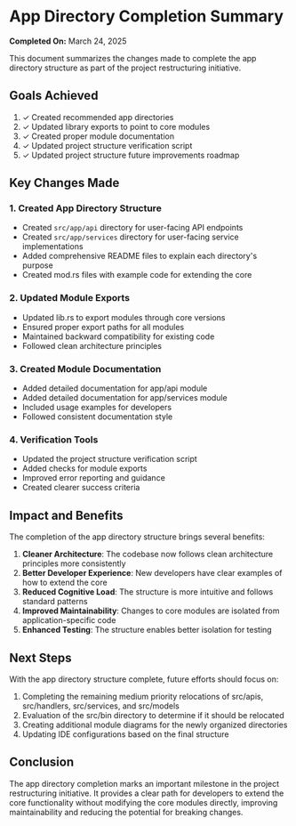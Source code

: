 # App Directory Completion Summary

**Completed On:** March 24, 2025

This document summarizes the changes made to complete the app directory structure as part of the project restructuring initiative.

## Goals Achieved

1. ✓ Created recommended app directories
2. ✓ Updated library exports to point to core modules
3. ✓ Created proper module documentation
4. ✓ Updated project structure verification script
5. ✓ Updated project structure future improvements roadmap

## Key Changes Made

### 1. Created App Directory Structure

- Created `src/app/api` directory for user-facing API endpoints
- Created `src/app/services` directory for user-facing service implementations
- Added comprehensive README files to explain each directory's purpose
- Created mod.rs files with example code for extending the core

### 2. Updated Module Exports

- Updated lib.rs to export modules through core versions
- Ensured proper export paths for all modules
- Maintained backward compatibility for existing code
- Followed clean architecture principles

### 3. Created Module Documentation

- Added detailed documentation for app/api module
- Added detailed documentation for app/services module
- Included usage examples for developers
- Followed consistent documentation style

### 4. Verification Tools

- Updated the project structure verification script
- Added checks for module exports
- Improved error reporting and guidance
- Created clearer success criteria

## Impact and Benefits

The completion of the app directory structure brings several benefits:

1. **Cleaner Architecture**: The codebase now follows clean architecture principles more consistently
2. **Better Developer Experience**: New developers have clear examples of how to extend the core
3. **Reduced Cognitive Load**: The structure is more intuitive and follows standard patterns
4. **Improved Maintainability**: Changes to core modules are isolated from application-specific code
5. **Enhanced Testing**: The structure enables better isolation for testing

## Next Steps

With the app directory structure complete, future efforts should focus on:

1. Completing the remaining medium priority relocations of src/apis, src/handlers, src/services, and src/models
2. Evaluation of the src/bin directory to determine if it should be relocated
3. Creating additional module diagrams for the newly organized directories
4. Updating IDE configurations based on the final structure

## Conclusion

The app directory completion marks an important milestone in the project restructuring initiative. It provides a clear path for developers to extend the core functionality without modifying the core modules directly, improving maintainability and reducing the potential for breaking changes. 